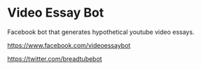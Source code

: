 # Video Essay Bot
Facebook bot that generates hypothetical youtube video essays.

https://www.facebook.com/videoessaybot

https://twitter.com/breadtubebot
